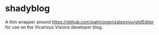 # shadyblog

A thin wrapper around https://github.com/patriciogonzalezvivo/glslEditor for use on the Vicarious Visions developer blog.

